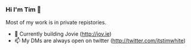 ### Hi I'm Tim 👋

Most of my work is in private repistories.


- 🔭 Currently building Jovie (http://jov.ie)
- 📫 My DMs are always open on twitter (http://twitter.com/itstimwhite)

